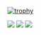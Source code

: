 [![trophy](https://github-profile-trophy.vercel.app/?username=givvemee&row=2&column=6&theme=monokai)](https://github.com/ryo-ma/github-profile-trophy)

![](http://github-profile-summary-cards.vercel.app/api/cards/profile-details?username=givvemee&theme=react)
![](http://github-profile-summary-cards.vercel.app/api/cards/repos-per-language?username=givvemee&theme=react)
![](http://github-profile-summary-cards.vercel.app/api/cards/most-commit-language?username=givvemee&theme=react)

<!-- 
![](http://github-profile-summary-cards.vercel.app/api/cards/stats?username=givvemee&theme=react) 
![](http://github-profile-summary-cards.vercel.app/api/cards/productive-time?username=givvemee&theme=react&utcOffset=8)

-->
